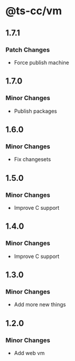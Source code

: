# @ts-cc/vm

## 1.7.1

### Patch Changes

- Force publish machine

## 1.7.0

### Minor Changes

- Publish packages

## 1.6.0

### Minor Changes

- Fix changesets

## 1.5.0

### Minor Changes

- Improve C support

## 1.4.0

### Minor Changes

- Improve C support

## 1.3.0

### Minor Changes

- Add more new things

## 1.2.0

### Minor Changes

- Add web vm
